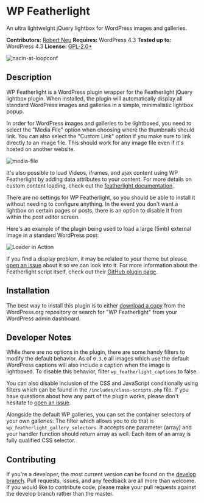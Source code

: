 # WP Featherlight

An ultra lightweight jQuery lightbox for WordPress images and galleries.

__Contributors:__ [Robert Neu](https://github.com/robneu)
__Requires:__ WordPress 4.3
__Tested up to:__ WordPress 4.3
__License:__ [GPL-2.0+](http://www.gnu.org/licenses/gpl-2.0.html)

![nacin-at-loopconf](https://cloud.githubusercontent.com/assets/2184093/9426378/56c32f16-4902-11e5-9e57-75a4620cc51b.png)

## Description ##

WP Featherlight is a WordPress plugin wrapper for the Featherlight jQuery lightbox plugin. When installed, the plugin will automatically display all standard WordPress images and galleries in a simple, minimalistic lightbox popup.

In order for WordPress images and galleries to be lightboxed, you need to select the "Media File" option when choosing where the thumbnails should link. You can also select the "Custom Link" option if you make sure to link directly to an image file. This should work for any image file even if it's hosted on another website.

![media-file](https://cloud.githubusercontent.com/assets/2184093/9620710/8850a71e-50e3-11e5-8c89-065fdd0d367d.jpg)

It's also possible to load Videos, iframes, and ajax content using WP Featherlight by adding data attributes to your content. For more details on custom content loading, check out the [featherlight documentation](https://github.com/noelboss/featherlight/#usage).

There are no settings for WP Featherlight, so you should be able to install it without needing to configure anything. In the event you don't want a lightbox on certain pages or posts, there is an option to disable it from within the post editor screen.

Here's an example of the plugin being used to load a large (5mb) external image in a standard WordPress post:

![Loader in Action](https://cloud.githubusercontent.com/assets/2184093/7943635/5ba2155e-092b-11e5-8b97-be5ca8cc77d8.gif)

If you find a display problem, it may be related to your theme but please [open an issue](https://github.com/wpsitecare/wp-featherlight/issues) about it so we can look into it. For more information about the Featherlight script itself, check out their [GitHub plugin page](http://noelboss.github.io/featherlight/).

## Installation ##

The best way to install this plugin is to either [download a copy](https://wordpress.org/plugins/wp-featherlight/) from the WordPress.org repository or search for "WP Featherlight" from your WordPress admin dashboard.

## Developer Notes ##

While there are no options in the plugin, there are some handy filters to modify the default behavior. As of `0.3.0` all images which use the default WordPress captions will also include a caption when the image is lightboxed. To disable this behavior, filter `wp_featherlight_captions` to false.

You can also disable inclusion of the CSS and JavaScript conditionally using filters which can be found in the `/includes/class-scripts.php` file. If you have questions about how any part of the plugin works, please don't hesitate to [open an issue](https://github.com/wpsitecare/wp-featherlight/issues).

Alongside the default WP galleries, you can set the container selectors of your own galleries. The filter which allows you to do that is `wp_featherlight_gallery_selectors`. It accepts one parameter (array) and your handler function should return array as well. Each item of an array is fully qualified CSS selector.

## Contributing ##

If you're a developer, the most current version can be found on the [develop branch](https://github.com/wpsitecare/wp-featherlight/tree/develop). Pull requests, issues, and any feedback are all more than welcome. If you would like to contribute code, please make your pull requests against the develop branch rather than the master.
